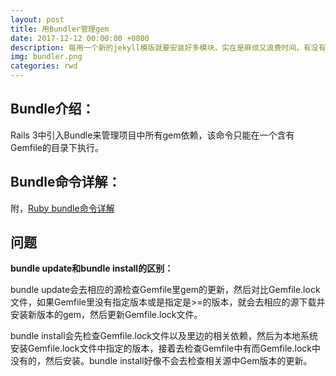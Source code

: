 ```yaml
---
layout: post
title: 用Bundler管理gem
date: 2017-12-12 00:00:00 +0800
description: 每用一个新的jekyll模版就要安装好多模块，实在是麻烦又浪费时间，有没有“一键安装”的方法呢？答案就是Bundler
img: bundler.png
categories: rwd
---
```


## Bundle介绍：
Rails 3中引入Bundle来管理项目中所有gem依赖，该命令只能在一个含有Gemfile的目录下执行。

## Bundle命令详解：
附，[Ruby bundle命令详解][Ruby bundle命令详解]

[Ruby bundle命令详解]: http://blog.csdn.net/dazhi_100/article/details/41987347

## 问题
**bundle update和bundle install的区别：**

bundle update会去相应的源检查Gemfile里gem的更新，然后对比Gemfile.lock文件，如果Gemfile里没有指定版本或是指定是>=的版本，就会去相应的源下载并安装新版本的gem，然后更新Gemfile.lock文件。

bundle install会先检查Gemfile.lock文件以及里边的相关依赖，然后为本地系统安装Gemfile.lock文件中指定的版本，接着去检查Gemfile中有而Gemfile.lock中没有的，然后安装。bundle install好像不会去检查相关源中Gem版本的更新。